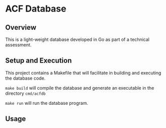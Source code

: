 # ACF Database

## Overview

This is a light-weight database developed in Go as part of a technical assessment.

## Setup and Execution

This project contains a Makefile that will facilitate in building and executing the database code.

`make build` will compile the database and generate an executable in the directory `cmd/acfdb`

`make run` will run the database program.

## Usage
